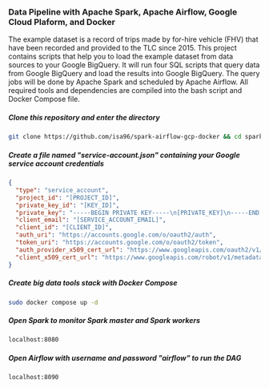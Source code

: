### Data Pipeline with Apache Spark, Apache Airflow, Google Cloud Plaform, and Docker

The example dataset is a record of trips made by for-hire vehicle (FHV) that have been recorded and provided to the TLC since 2015.
This project contains scripts that help you to load the example dataset from data sources to your Google BigQuery.
It will run four SQL scripts that query data from Google BigQuery and load the results into Google BigQuery.
The query jobs will be done by Apache Spark and scheduled by Apache Airflow. 
All required tools and dependencies are compiled into the bash script and Docker Compose file.

##### Clone this repository and enter the directory
```bash
git clone https://github.com/isa96/spark-airflow-gcp-docker && cd spark-airflow-gcp-docker
```

##### Create a file named "service-account.json" containing your Google service account credentials
```json
{
  "type": "service_account",
  "project_id": "[PROJECT_ID]",
  "private_key_id": "[KEY_ID]",
  "private_key": "-----BEGIN PRIVATE KEY-----\n[PRIVATE_KEY]\n-----END PRIVATE KEY-----\n",
  "client_email": "[SERVICE_ACCOUNT_EMAIL]",
  "client_id": "[CLIENT_ID]",
  "auth_uri": "https://accounts.google.com/o/oauth2/auth",
  "token_uri": "https://accounts.google.com/o/oauth2/token",
  "auth_provider_x509_cert_url": "https://www.googleapis.com/oauth2/v1/certs",
  "client_x509_cert_url": "https://www.googleapis.com/robot/v1/metadata/x509/[SERVICE_ACCOUNT_EMAIL]"
}
```

##### Create big data tools stack with Docker Compose
```bash
sudo docker compose up -d
```

##### Open Spark to monitor Spark master and Spark workers
```bash
localhost:8080
```

##### Open Airflow with username and password "airflow" to run the DAG
```bash
localhost:8090
```